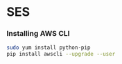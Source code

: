 # SES

### Installing AWS CLI

```sh
sudo yum install python-pip
pip install awscli --upgrade --user
```
